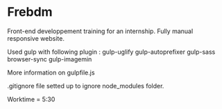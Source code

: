 # Frebdm

Front-end developpement training for an internship. Fully manual responsive website.

Used gulp with following plugin :
gulp-uglify
gulp-autoprefixer
gulp-sass
browser-sync
gulp-imagemin

More information on gulpfile.js


.gitignore file setted up to ignore node_modules folder.

Worktime = 5:30
